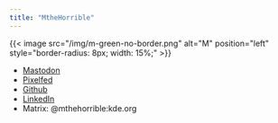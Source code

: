 ```yaml
---
title: "MtheHorrible"
---
```


{{< image src="/img/m-green-no-border.png" alt="M" position="left" style="border-radius: 8px; width: 15%;" >}}

- [Mastodon](https://fosstodon.org/@mthehorrible)
- [Pixelfed](https://pixelfed.social/i/web/profile/500285952783711306)
- [Github](https://github.com/mthehorrible)
- [LinkedIn](https://www.linkedin.com/in/matt-milliman-38272227)
- Matrix: @mthehorrible:kde.org
